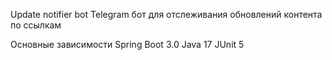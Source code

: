 
Update notifier bot
Telegram бот для отслеживания обновлений контента по ссылкам

Основные зависимости
Spring Boot 3.0
Java 17
JUnit 5
